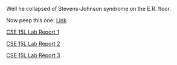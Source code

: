 Well he collapsed of Stevens-Johnson syndrome on the E.R. floor. 

Now peep this one: [Link](https://de-slaug.github.io/cse15l-lab-reports/slop.html)

[CSE 15L Lab Report 1](https://de-slaug.github.io/cse15l-lab-reports/lrOne.html)

[CSE 15L Lab Report 2](https://de-slaug.github.io/cse15l-lab-reports/LabReportTwo.html)

[CSE 15L Lab Report 3](https://de-slaug.github.io/cse15l-lab-reports/LabReport3.html)
